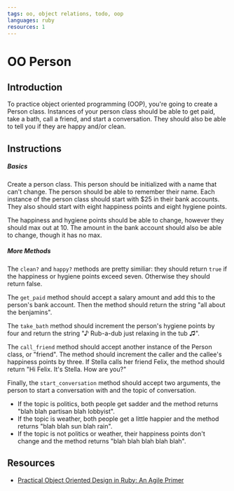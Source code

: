 ```yaml
---
tags: oo, object relations, todo, oop
languages: ruby
resources: 1
---
```


# OO Person

## Introduction

To practice object oriented programming (OOP), you're going to create a Person class. Instances of your person class should be able to get paid, take a bath, call a friend, and start a conversation. They should also be able to tell you if they are happy and/or clean.

## Instructions

##### Basics

Create a person class. This person should be initialized with a name that can't change. The person should be able to remember their name. Each instance of the person class should start with $25 in their bank accounts. They also should start with eight happiness points and eight hygiene points.

The happiness and hygiene points should be able to change, however they should max out at 10. The amount in the bank account should also be able to change, though it has no max.

##### More Methods

The `clean?` and `happy?` methods are pretty similiar: they should return `true` if the happiness or hygiene points exceed seven. Otherwise they should return false.

The `get_paid` method should accept a salary amount and add this to the person's bank account. Then the method should return the string "all about the benjamins".

The `take_bath` method should increment the person's hygiene points by four and return the string "♪ Rub-a-dub just relaxing in the tub ♫".

The `call_friend` method should accept another instance of the Person class, or "friend". The method should increment the caller and the callee's happiness points by three. If Stella calls her friend Felix, the method should return "Hi Felix. It's Stella. How are you?"

Finally, the `start_conversation` method should accept two arguments, the person to start a conversation with and the topic of conversation. 
* If the topic is politics, both people get sadder and the method returns "blah blah partisan blah lobbyist".
* If the topic is weather, both people get a little happier and the method returns "blah blah sun blah rain".
* If the topic is not politics or weather, their happiness points don't change and the method returns "blah blah blah blah blah".

## Resources

* [Practical Object Oriented Design in Ruby: An Agile Primer](http://books.flatironschool.com/books/102)

